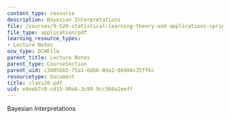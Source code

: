 ```yaml
---
content_type: resource
description: Bayesian Interpretations
file: /courses/9-520-statistical-learning-theory-and-applications-spring-2003/e8eeb7c0cd1590a63c999cc368a2eeff_class20.pdf
file_type: application/pdf
learning_resource_types:
- Lecture Notes
ocw_type: OCWFile
parent_title: Lecture Notes
parent_type: CourseSection
parent_uid: c3405bb5-75a1-6db6-0da2-86904c35ff6c
resourcetype: Document
title: class20.pdf
uid: e8eeb7c0-cd15-90a6-3c99-9cc368a2eeff
---
```

Bayesian Interpretations